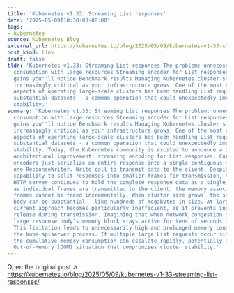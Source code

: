 ```yaml
---
title: 'Kubernetes v1.33: Streaming List responses'
date: '2025-05-09T10:30:00-08:00'
tags:
- kubernetes
source: Kubernetes Blog
external_url: https://kubernetes.io/blog/2025/05/09/kubernetes-v1-33-streaming-list-responses/
post_kind: link
draft: false
tldr: 'Kubernetes v1.33: Streaming List responses The problem: unnecessary memory
  consumption with large resources Streaming encoder for List responses Performance
  gains you''ll notice Benchmark results Managing Kubernetes cluster stability becomes
  increasingly critical as your infrastructure grows. One of the most challenging
  aspects of operating large-scale clusters has been handling List requests that fetch
  substantial datasets - a common operation that could unexpectedly impact your cluster''s
  stability.'
summary: 'Kubernetes v1.33: Streaming List responses The problem: unnecessary memory
  consumption with large resources Streaming encoder for List responses Performance
  gains you''ll notice Benchmark results Managing Kubernetes cluster stability becomes
  increasingly critical as your infrastructure grows. One of the most challenging
  aspects of operating large-scale clusters has been handling List requests that fetch
  substantial datasets - a common operation that could unexpectedly impact your cluster''s
  stability. Today, the Kubernetes community is excited to announce a significant
  architectural improvement: streaming encoding for List responses. Current API response
  encoders just serialize an entire response into a single contiguous memory and perform
  one ResponseWriter. Write call to transmit data to the client. Despite HTTP/2''s
  capability to split responses into smaller frames for transmission, the underlying
  HTTP server continues to hold the complete response data as a single buffer. Even
  as individual frames are transmitted to the client, the memory associated with these
  frames cannot be freed incrementally. When cluster size grows, the single response
  body can be substantial - like hundreds of megabytes in size. At large scale, the
  current approach becomes particularly inefficient, as it prevents incremental memory
  release during transmission. Imagining that when network congestion occurs, that
  large response body’s memory block stays active for tens of seconds or even minutes.
  This limitation leads to unnecessarily high and prolonged memory consumption in
  the kube-apiserver process. If multiple large List requests occur simultaneously,
  the cumulative memory consumption can escalate rapidly, potentially leading to an
  Out-of-Memory (OOM) situation that compromises cluster stability.'
---
```

Open the original post ↗ https://kubernetes.io/blog/2025/05/09/kubernetes-v1-33-streaming-list-responses/
